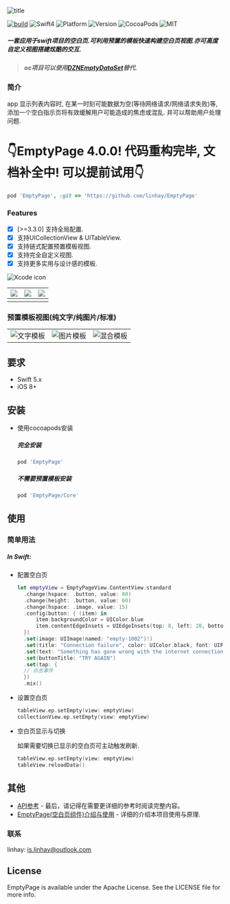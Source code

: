 ![title](https://s.linhey.com/emptypage-17.png)

[![build](https://travis-ci.org/linhay/EmptyPage.svg?branch=master)](https://travis-ci.org/BLFoundation/EmptyPage)
![Swift4](https://img.shields.io/badge/swift-5.0-red.svg?style=flat)
![Platform](https://img.shields.io/cocoapods/p/EmptyPage.svg?style=flat)
![Version](https://img.shields.io/cocoapods/v/EmptyPage.svg?style=flat)
![CocoaPods](https://img.shields.io/badge/dep-CocoaPods-orange.svg)
![MIT](https://img.shields.io/badge/license-MIT-lightgray.svg)

##### 一套应用于swift项目的空白页.可利用预置的模板快速构建空白页视图.亦可高度自定义视图搭建炫酷的交互.

> ##### oc项目可以使用[**DZNEmptyDataSet**](https://github.com/dzenbot/DZNEmptyDataSet)替代.

### 简介

app 显示列表内容时, 在某一时刻可能数据为空(等待网络请求/网络请求失败)等, 添加一个空白指示页将有效缓解用户可能造成的焦虑或混乱. 并可以帮助用户处理问题.


# 👇EmptyPage 4.0.0! 代码重构完毕, 文档补全中! 可以提前试用👇
```ruby
pod 'EmptyPage', :git => 'https://github.com/linhay/EmptyPage'
```

### Features

- [x] [>=3.3.0] 支持全局配置.
- [x] 支持UICollectionView & UITableView.
- [x] 支持链式配置预置模板视图.
- [x] 支持完全自定义视图.
- [x] 支持更多实用与设计感的模板.

![Xcode icon](https://s.linhey.com/emptypage-18.gif "Some hover text")


| ![](https://s.linhey.com/emptypage-10.gif) | ![](https://s.linhey.com/emptypage-12.gif) | ![](https://s.linhey.com/emptypage-11.gif) |
| :----------------------------------------: | :----------------------------------------: | ------------------------------------------ |
|                                            |                                            |                                            |

### 预置模板视图(纯文字/纯图片/标准)

|                                                    |                                                    |                                                    |
| -------------------------------------------------- | -------------------------------------------------- | -------------------------------------------------- |
| ![文字模板](https://s.linhey.com/emptypage-13.png) | ![图片模板](https://s.linhey.com/emptypage-14.png) | ![混合模板](https://s.linhey.com/emptypage-15.png) |

## 要求

- Swift 5.x
- iOS 8+

## 安装

- 使用cocoapods安装

  ##### 完全安装

  ```ruby
  pod 'EmptyPage'
  ```

  ##### 不需要预置模板安装

  ```ruby
  pod 'EmptyPage/Core'
  ```

## 使用

### 简单用法

##### In Swift:

- 配置空白页

  ```swift
  let emptyView = EmptyPageView.ContentView.standard
  	.change(hspace: .button, value: 80)
  	.change(height: .button, value: 60)
  	.change(hspace: .image, value: 15)
  	.config(button: { (item) in
  		item.backgroundColor = UIColor.blue
  		item.contentEdgeInsets = UIEdgeInsets(top: 8, left: 20, bottom: 8, right: 20)
  	})
  	.set(image: UIImage(named: "empty-1002")!)
  	.set(title: "Connection failure", color: UIColor.black, font: UIFont.boldSystemFont(ofSize: 24))
  	.set(text: "Something has gone wrong with the internet connection. Let's give it another shot.", color: UIColor.black, font: UIFont.systemFont(ofSize: 15))
  	.set(buttonTitle: "TRY AGAIN")
  	.set(tap: {
  	// 点击事件
  	})
  	.mix()
  ```

- 设置空白页

  ```swift
  tableView.ep.setEmpty(view: emptyView)
  collectionView.ep.setEmpty(view: emptyView)
  ```

- 空白页显示与切换

  如果需要切换已显示的空白页可主动触发刷新.

  ```swift
  tableView.ep.setEmpty(view: emptyView)
  tableView.reloadData()
  ```

## 其他

- [API参考](https://linhay.github.io/EmptyPage/) - 最后，请记得在需要更详细的参考时阅读完整内容。
- [EmptyPage(空白页组件)介绍与使用](https://www.linhey.com/2018/01/28/[iOS]EmptyPage(%E7%A9%BA%E7%99%BD%E9%A1%B5%E7%BB%84%E4%BB%B6)%E4%BB%8B%E7%BB%8D%E4%B8%8E%E4%BD%BF%E7%94%A8/) - 详细的介绍本项目使用与原理.

### 联系

linhay: is.linhay@outlook.com

## License

EmptyPage is available under the Apache License. See the LICENSE file for more info.
